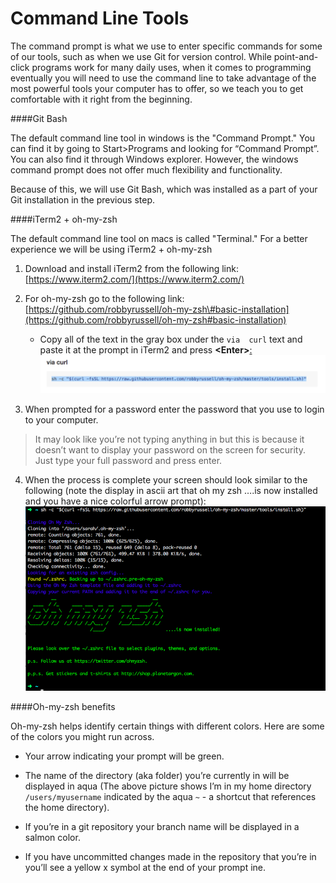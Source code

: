 # Command Line Tools

The command prompt is what we use to enter specific commands for some of our tools, such as when we use Git for version control. While point-and-click programs work for many daily uses, when it comes to programming eventually you will need to use the command line to take advantage of the most powerful tools your computer has to offer, so we teach you to get comfortable with it right from the beginning.

<!--sec data-title="Windows" data-id="section0" data-show=true data-collapse=true ces-->

####Git Bash

The default command line tool in windows is the "Command Prompt." You can find it by going to Start&gt;Programs and looking for “Command Prompt”. You can also find it through Windows explorer. However, the windows command prompt does not offer much flexibility and functionality. 

Because of this, we will use Git Bash, which was installed as a part of your Git installation in the previous step.

<!--endsec-->

<!--sec data-title="Mac" data-id="section1" data-show=true data-collapse=true ces-->

####iTerm2 + oh-my-zsh

The default command line tool on macs is called "Terminal."  For a better experience we will be using iTerm2 + oh-my-zsh

1. Download and install iTerm2 from the following link: [https://www.iterm2.com/](https://www.iterm2.com/)

2. For oh-my-zsh go to the following link: [https://github.com/robbyrussell/oh-my-zsh\#basic-installation](https://github.com/robbyrussell/oh-my-zsh#basic-installation)

    * Copy all of the text in the gray box under the `via  curl` text and paste it at the prompt in iTerm2 and press **&lt;Enter&gt;**[:](https://github.com/robbyrussell/oh-my-zsh#basic-installation)
![](assets/image07png.png)

3. When prompted for a password enter the password that you use to login to your computer. 
>It may look like you’re not typing anything in but this is because it doesn’t want to display your password on the screen for security. Just type your full password and press enter.

4. When the process is complete your screen should look similar to the following \(note the display in ascii art that oh my zsh ….is now installed and you have a nice colorful arrow prompt\):
![](assets/image11png.png)


####Oh-my-zsh benefits

Oh-my-zsh helps identify certain things with different colors. Here are some of the colors you might run across.

* Your arrow indicating your prompt will be green.

* The name of the directory \(aka folder\) you’re currently in will be displayed in aqua 
\(The above picture shows I’m in my home directory `/users/myusername` indicated by the aqua `~` - a shortcut that references the home directory\).

* If you’re in a git repository your branch name will be displayed in a salmon color.

* If you have uncommitted changes made in the repository that you’re in you’ll see a yellow x symbol at the end of your prompt ine.

<!--endsec-->
